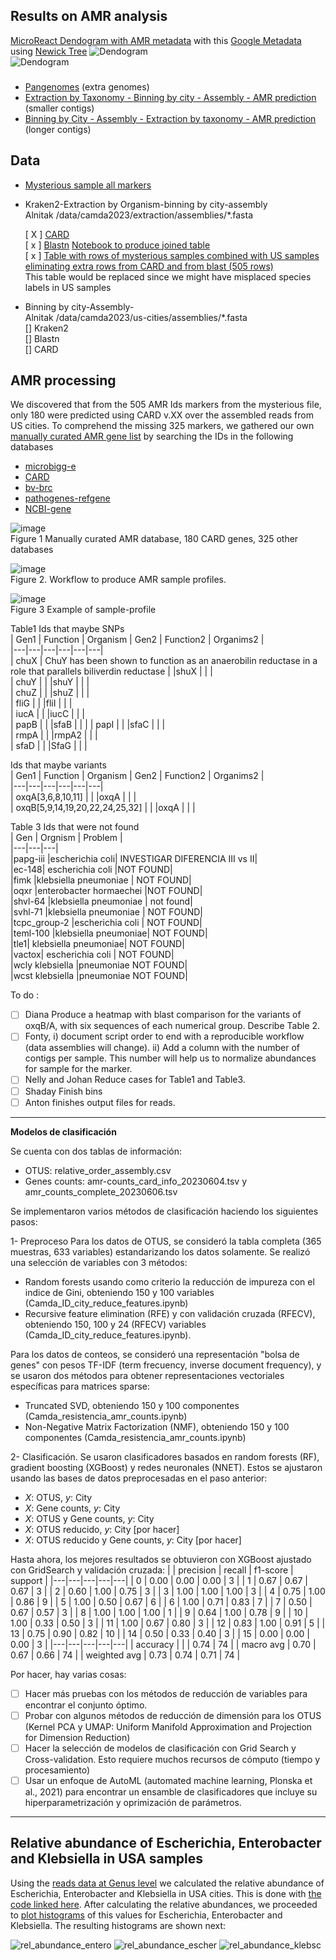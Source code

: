 ## Results on AMR analysis    
[MicroReact Dendogram with AMR metadata](https://microreact.org/project/bHkp6ZePSx5Sxaa41wTysB-230725camdarepresentans) with this 
[Google Metadata](data/xvxvx) using 
[Newick Tree](data/230626_Full_Newick.nwk) 
![Dendogram](fig/230626_AMR_tree.png)  
![Dendogram](fig/230626_leyend.png)  
###
- [Pangenomes](readme_pangenoma.md) (extra genomes)     
- [Extraction by Taxonomy - Binning by city - Assembly - AMR prediction](resultsReadsKrakenAssemblyBLAST.md)  (smaller contigs)  
- [Binning by City - Assembly - Extraction by taxonomy - AMR prediction](readmeCoassemblyByCity_AMR_Taxonomy.md
) (longer contigs)  
## Data 
- [Mysterious sample all markers](data/amr_mistery_table20230622_aroIds.tsv) 
- Kraken2-Extraction by Organism-binning by city-assembly   
  Alnitak  /data/camda2023/extraction/assemblies/*.fasta
    
  [ X ] [CARD](data/extraction-card-presence-anton-20230621.tsv)  
  [ x ] [Blastn](data/amr_counts_complement_20230621.tsv)  [Notebook to produce joined table](codigos/230622_AMR_JoinCARD-blastn.ipynb)  
  [ x ] [Table with rows of mysterious samples combined with US samples eliminating extra rows from CARD and from blast (505 rows)](data/230622_AMR_mysterious_ETBC_all_nelly.csv)  
  This table would be replaced since we might have misplaced species labels in US samples  
  
- Binning by city-Assembly-  
  Alnitak  /data/camda2023/us-cities/assemblies/*.fasta    
  [] Kraken2  
  [] Blastn  
  [] CARD
   
## AMR processing
We discovered that from the 505 AMR Ids markers from the mysterious file, only 180 were predicted using CARD v.XX over the assembled reads from US cities.  To comprehend the missing 325 markers, we gathered our own [manually curated AMR gene list](https://docs.google.com/spreadsheets/d/1ThsVn6QuIEPvFqe_SwG1PawEghqHgQdvNgGiZd40jXY/edit?usp=sharing)
 by searching the IDs in the following databases 
- [microbigg-e](https://www.ncbi.nlm.nih.gov/pathogens/microbigge/#)  
- [CARD](https://card.mcmaster.ca/)    
- [bv-brc](https://www.bv-brc.org/view/SpecialtyGeneList/)    
- [pathogenes-refgene](https://www.ncbi.nlm.nih.gov/pathogens/refgene/)   
- [NCBI-gene](https://www.ncbi.nlm.nih.gov/gene)  

 
![image](https://github.com/nselem/ccm-bioinfomatica-lab/assets/6643162/6ec6a199-f44a-47d1-b55d-0367b4b4c90b)  
Figure 1 Manually curated AMR database, 180 CARD genes, 325 other databases    
  
![image](https://github.com/nselem/ccm-bioinfomatica-lab/assets/6643162/5bd9afaa-f3d5-4fd7-abf5-d1b21d033101)  
Figure 2. Workflow to produce AMR sample profiles.    

![image](https://github.com/nselem/ccm-bioinfomatica-lab/assets/6643162/c274d9eb-20e5-42a2-8fc5-8b5434486504)  
Figure 3 Example of sample-profile    


Table1 Ids that maybe SNPs  
| Gen1  | Function   | Organism   | Gen2   | Function2   | Organims2 |  
|---|---|---|---|---|---|  
| chuX  | ChuY has been shown to function as an anaerobilin reductase in a role that parallels biliverdin reductase  |   |shuX  |   |   |  
| chuY |   |    |shuY   |   |   |  
| chuZ  |   |   |shuZ   |   |   |  
| fliG  |   |   |fliI  |   |   |  
| iucA |   |    |iucC   |   |   |  
| papB  |   |   |sfaB   |   |   | 
| papI  |   |   |sfaC  |   |   |  
| rmpA |   |    |rmpA2   |   |   |  
| sfaD  |   |   |SfaG   |   |   |   
  
Ids that maybe variants  
| Gen1  | Function   | Organism   | Gen2   | Function2   | Organims2 |  
|---|---|---|---|---|---|  
| oxqA[3,6,8,10,11]  |   |   |oxqA  |   |   |  
| oxqB[5,9,14,19,20,22,24,25,32]  |   |   |oxqA  |   |   |   

Table 3 Ids that were not found  
| Gen  | Orgnism   | Problem   |   
|---|---|---|  
|papg-iii	|escherichia coli|		INVESTIGAR DIFERENCIA III vs II|  
|ec-148|	escherichia coli |NOT FOUND|  
|fimk	|klebsiella pneumoniae	|	NOT FOUND|  
|oqxr	|enterobacter hormaechei		|NOT FOUND|  
|shvl-64	|klebsiella pneumoniae	|	not found|  
|svhl-71	|klebsiella pneumoniae	|	NOT FOUND|  
|tcpc_group-2	|escherichia coli	|	NOT FOUND|  
|teml-100	|klebsiella pneumoniae|		NOT FOUND|  
|tle1|	klebsiella pneumoniae|		NOT FOUND|  
|vactox|	escherichia coli	|	NOT FOUND|  
|wcly	klebsiella |pneumoniae		NOT FOUND|  
|wcst	klebsiella |pneumoniae		NOT FOUND|  

To do :
- [ ] Diana Produce a heatmap with blast comparison for the variants of oxqB/A, with six sequences of each numerical group. Describe Table 2.   
- [ ] Fonty, i) document script order to end with a reproducible workflow (data assemblies will change).  ii) Add a column with the number of contigs per sample. This number will help us to normalize abundances for sample for the marker.  
- [ ] Nelly and Johan Reduce cases for Table1 and Table3.  
- [ ] Shaday Finish bins 
- [ ] Anton finishes output files for reads.  

----------------------------------------------------------------------------
**Modelos de clasificación**

Se cuenta con dos tablas de información:
- OTUS: relative_order_assembly.csv
- Genes counts: amr-counts_card_info_20230604.tsv y amr_counts_complete_20230606.tsv

Se implementaron varios métodos de clasificación haciendo los siguientes pasos:

1- Preproceso
   Para los datos de OTUS, se consideró la tabla completa (365 muestras, 633 variables) estandarizando los datos solamente.
   Se realizó una selección de variables con 3 métodos:
   - Random forests usando como criterio la reducción de impureza con el indice de Gini, obteniendo 150 y 100 variables (Camda_ID_city_reduce_features.ipynb)
   - Recursive feature elimination (RFE) y con validación cruzada (RFECV), obteniendo 150, 100 y 24 (RFECV) variables (Camda_ID_city_reduce_features.ipynb).
   
   Para los datos de conteos, se consideró una representación "bolsa de genes" con pesos TF-IDF (term frecuency, inverse document frequency), y se usaron dos métodos para obtener representaciones vectoriales específicas para matrices sparse:
   - Truncated SVD, obteniendo 150 y 100 componentes (Camda_resistencia_amr_counts.ipynb)
   - Non-Negative Matrix Factorization (NMF), obteniendo 150 y 100 componentes (Camda_resistencia_amr_counts.ipynb)
   
 2- Clasificación.
   Se usaron clasificadores basados en random forests (RF), gradient boosting (XGBoost) y redes neuronales (NNET). Estos se ajustaron usando las bases de datos preprocesadas en el paso anterior:
   
   - $X$: OTUS, $y$: City
   - $X$: Gene counts, $y$: City
   - $X$: OTUS y Gene counts, $y$: City
   - $X$: OTUS reducido, $y$: City [por hacer]
   - $X$: OTUS reducido y Gene counts, $y$: City [por hacer]
   
  Hasta ahora, los mejores resultados se obtuvieron con XGBoost ajustado con GridSearch y validación cruzada:
|        | precision |  recall | f1-score |  support |
|---|---|---|---|---|
|    0  |     0.00  |    0.00  |    0.00    |     3 |
|    1  |     0.67  |    0.67  |    0.67    |     3 |
|    2  |     0.60  |    1.00  |    0.75    |     3 |
|    3  |     1.00  |    1.00  |    1.00    |     3 |
|    4  |     0.75  |    1.00  |    0.86    |     9 |
|    5  |     1.00  |    0.50  |    0.67    |     6 |
|    6  |     1.00  |    0.71  |    0.83    |     7 |
|    7  |     0.50  |    0.67  |    0.57    |     3 |
|    8  |     1.00  |    1.00  |    1.00    |     1 |
|    9  |     0.64  |    1.00  |    0.78    |     9 |
|   10  |     1.00  |    0.33  |    0.50    |     3 |
|   11  |     1.00  |    0.67  |    0.80    |     3 |
|   12  |     0.83  |    1.00  |    0.91    |     5 |
|   13  |     0.75  |    0.90  |    0.82    |    10 |
|   14  |     0.50  |    0.33  |    0.40    |     3 |
|   15  |     0.00  |    0.00  |    0.00    |     3 |
|---|---|---|---|---|
|    accuracy |           |           |    0.74  |      74 |
|   macro avg |      0.70 |     0.67  |    0.66  |      74 |
| weighted avg |      0.73 |     0.74 |     0.71 |       74 |
       
Por hacer, hay varias cosas:

- [ ] Hacer más pruebas con los métodos de reducción de variables para encontrar el conjunto óptimo. 
- [ ] Probar con algunos métodos de reducción de dimensión para los OTUS (Kernel PCA y UMAP: Uniform Manifold Approximation and Projection for Dimension Reduction)
- [ ] Hacer la selección de modelos de clasificación con Grid Search y Cross-validation. Esto requiere muchos recursos de cómputo (tiempo y procesamiento)
- [ ] Usar un enfoque de AutoML (automated machine learning, Plonska et al., 2021) para encontrar un ensamble de clasificadores que incluye su hiperparametrización y oprimización de parámetros.

----------------------------------------------------------------------------
## Relative abundance of Escherichia, Enterobacter and Klebsiella in USA samples 

Using the [reads data at Genus level](../02_variable_selection/data/reads/reads_count__Genus.csv) we calculated the relative abundance of Escherichia, Enterobacter and Klebsiella in USA cities. This is done with [the code linked here](../02_variable_selection/codes/kee_usa_relative_abundance.R). 
After calculating the relative abundances, we proceeded to [plot histograms](../02_variable_selection/codes/kee_usa_relative_abundance_hists.R) of this values for Escherichia, Enterobacter and Klebsiella. 
The resulting histograms are shown next:

![rel_abundance_entero](./fig/relative_abundance_enterobacter_usa.png)
![rel_abundance_escher](./fig/relative_abundance_escherichia_usa.png)
![rel_abundance_klebsc](./fig/relative_abundance_klebsciella_usa.png)
